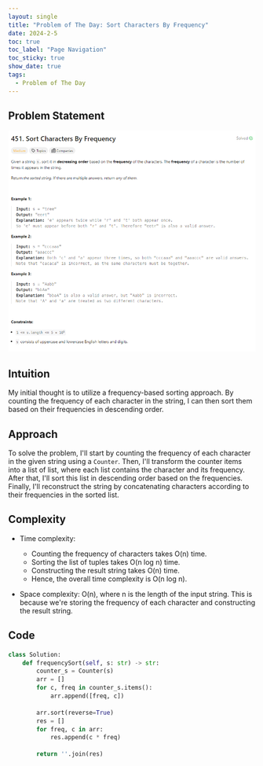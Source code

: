 ```yaml
---
layout: single
title: "Problem of The Day: Sort Characters By Frequency"
date: 2024-2-5
toc: true
toc_label: "Page Navigation"
toc_sticky: true
show_date: true
tags:
  - Problem of The Day
---
```


## Problem Statement

![problem-451](/assets/images/2024-02-06_19-21-10-problem-451.png)

## Intuition

My initial thought is to utilize a frequency-based sorting approach. By counting the frequency of each character in the string, I can then sort them based on their frequencies in descending order.

## Approach

To solve the problem, I'll start by counting the frequency of each character in the given string using a `Counter`. Then, I'll transform the counter items into a list of list, where each list contains the character and its frequency. After that, I'll sort this list in descending order based on the frequencies. Finally, I'll reconstruct the string by concatenating characters according to their frequencies in the sorted list.

## Complexity

- Time complexity:

  - Counting the frequency of characters takes O(n) time.
  - Sorting the list of tuples takes O(n log n) time.
  - Constructing the result string takes O(n) time.
  - Hence, the overall time complexity is O(n log n).

- Space complexity:
  O(n), where n is the length of the input string. This is because we're storing the frequency of each character and constructing the result string.

## Code

```python
class Solution:
    def frequencySort(self, s: str) -> str:
        counter_s = Counter(s)
        arr = []
        for c, freq in counter_s.items():
            arr.append([freq, c])

        arr.sort(reverse=True)
        res = []
        for freq, c in arr:
            res.append(c * freq)

        return ''.join(res)
```
